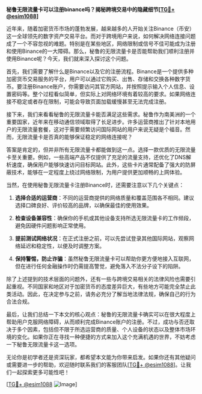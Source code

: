 **秘鲁无限流量卡可以注册binance吗？揭秘跨境交易中的隐藏细节[[TG💪+ @esim1088](https://t.me/s/esim1088)]**

近年来，随着加密货币市场的蓬勃发展，越来越多的人开始关注Binance（币安）这一全球领先的数字资产交易平台。而对于跨境用户来说，如何解决网络连接问题成了一个不容忽视的难题。特别是在某些地区，网络限制或信号不佳可能成为注册和使用Binance的一大障碍。那么，秘鲁的无限流量卡是否能帮助我们顺利注册并使用Binance呢？今天，我们就来深入探讨这个问题。

首先，我们需要了解什么是Binance以及它的注册流程。Binance是一个提供多种加密货币交易服务的平台，用户可以通过它购买、出售、存储和交换各种数字货币。要注册Binance账户，你需要访问其官方网站，并按照提示输入个人信息、设置密码等。整个过程看似简单，但实际上对网络环境有着较高的要求。如果网络连接不稳定或者存在限制，可能会导致页面加载缓慢甚至无法完成注册。

接下来，我们来看看秘鲁的无限流量卡能否满足这些需求。秘鲁作为南美洲的一个重要国家，近年来在移动通信领域取得了长足进步。许多运营商推出了针对本地用户的无限流量套餐，这对于需要频繁访问国际网站的用户来说无疑是个福音。然而，无限流量卡是否真的能够保证稳定的网络连接呢？

答案是肯定的，但并非所有无限流量卡都能做到这一点。选择一款优质的无限流量卡至关重要。例如，一些高端产品不仅提供了充足的流量支持，还优化了DNS解析速度，确保用户能够快速访问目标网站。此外，这些卡片通常配备了强大的防屏蔽技术，能够在一定程度上绕过网络限制，为用户提供更加顺畅的上网体验。

当然，在使用秘鲁无限流量卡注册Binance时，还需要注意以下几个关键点：

1. **选择合适的运营商**：不同的运营商提供的网络质量和覆盖范围各不相同。建议选择口碑良好、评价较高的品牌，以确保最佳的使用效果。
   
2. **检查设备兼容性**：确保你的手机或其他设备支持所选无限流量卡的工作频段，避免因硬件问题影响正常使用。

3. **提前测试网络状况**：在正式注册之前，可以先尝试登录其他国际网站，观察网络延迟和稳定性，以便及时调整方案。

4. **保持警惕，防止诈骗**：虽然秘鲁无限流量卡可以帮助你更方便地接入互联网，但在进行任何金融操作时仍需提高警觉，避免落入不法分子设下的陷阱。

除了上述提到的技术层面的问题外，还有一些与跨境交易相关的法律风险也需要引起重视。不同国家和地区对于加密货币的态度差异巨大，有些地方可能完全禁止此类活动。因此，在决定参与之前，请务必充分了解当地法律法规，确保自己的行为合法合规。

最后，让我们总结一下本文的核心观点：秘鲁的无限流量卡确实可以在很大程度上帮助用户克服网络障碍，从而顺利完成Binance账户的注册。不过，成功与否还取决于多个因素，包括但不限于所选运营商的质量、个人设备的状态以及整体市场环境的变化。如果你正在寻找一种便捷的方式来加入这个充满机遇的世界，不妨考虑一下秘鲁无限流量卡这一选项。

无论你是初学者还是资深玩家，都希望本文能为你带来启发。如果你还有其他疑问或需要进一步的帮助，欢迎随时联系我们的客服团队[[TG💪+ @esim1088](https://t.me/s/esim1088)]。让我们一起探索更多可能性吧！

[[TG💪+ @esim1088](https://t.me/s/esim1088) ![Image](https://i.postimg.cc/4NQfJmqS/Snipaste-2025-05-13-00-14-12.png)]
